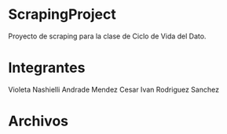 # ScrapingProject
Proyecto de scraping para la clase de Ciclo de Vida del Dato.

# Integrantes 
Violeta Nashielli Andrade Mendez
Cesar Ivan Rodriguez Sanchez

# Archivos

